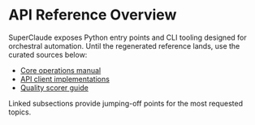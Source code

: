 # API Reference Overview

SuperClaude exposes Python entry points and CLI tooling designed for orchestral
automation. Until the regenerated reference lands, use the curated sources
below:

- [Core operations manual](../../SuperClaude/Core/OPERATIONS.md)
- [API client implementations](../../SuperClaude/APIClients/)
- [Quality scorer guide](../../SuperClaude/Core/RULES_RECOMMENDED.md)

Linked subsections provide jumping-off points for the most requested topics.
